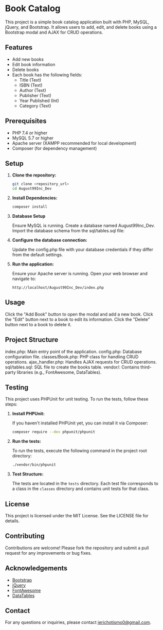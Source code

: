 # Book Catalog

This project is a simple book catalog application built with PHP, MySQL, jQuery, and Bootstrap. It allows users to add, edit, and delete books using a Bootstrap modal and AJAX for CRUD operations.

## Features

- Add new books
- Edit book information
- Delete books
- Each book has the following fields:
  - Title (Text)
  - ISBN (Text)
  - Author (Text)
  - Publisher (Text)
  - Year Published (Int)
  - Category (Text)

## Prerequisites

- PHP 7.4 or higher
- MySQL 5.7 or higher
- Apache server (XAMPP recommended for local development)
- Composer (for dependency management)

## Setup

1. **Clone the repository:**

   ```sh
   git clone <repository_url>
   cd August99Inc_Dev
   ```

2. **Install Dependencies:**

   ```sh
   composer install
   ```

3. **Database Setup**

   Ensure MySQL is running.
   Create a database named August99Inc_Dev.
   Import the database schema from the sql/tables.sql file:

4. **Configure the database connection:**

   Update the config.php file with your database credentials if they differ from the default settings.

5. **Run the application:**

   Ensure your Apache server is running. Open your web browser and navigate to:

   ```
   http://localhost/August99Inc_Dev/index.php
   ```

## Usage

Click the "Add Book" button to open the modal and add a new book.
Click the "Edit" button next to a book to edit its information.
Click the "Delete" button next to a book to delete it.

## Project Structure

index.php: Main entry point of the application.
config.php: Database configuration file.
classes/Book.php: PHP class for handling CRUD operations.
ajax_handler.php: Handles AJAX requests for CRUD operations.
sql/tables.sql: SQL file to create the books table.
vendor/: Contains third-party libraries (e.g., FontAwesome, DataTables).

## Testing

This project uses PHPUnit for unit testing. To run the tests, follow these steps:

1. **Install PHPUnit:**

   If you haven't installed PHPUnit yet, you can install it via Composer:

   ```sh
   composer require --dev phpunit/phpunit
   ```

2. **Run the tests:**

   To run the tests, execute the following command in the project root directory:

   ```sh
   ./vendor/bin/phpunit
   ```

3. **Test Structure:**

   The tests are located in the `tests` directory. Each test file corresponds to a class in the `classes` directory and contains unit tests for that class.

## License

This project is licensed under the MIT License. See the LICENSE file for details.

## Contributing

Contributions are welcome! Please fork the repository and submit a pull request for any improvements or bug fixes.

## Acknowledgements
- [Bootstrap](https://getbootstrap.com/)
- [jQuery](https://jquery.com/)
- [FontAwesome](https://fontawesome.com/)
- [DataTables](https://datatables.net/)

## Contact
For any questions or inquiries, please contact jerichotismo0@gmail.com.

